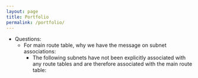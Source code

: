 ```yaml
---
layout: page
title: Portfolio
permalink: /portfolio/
---
```


- Questions:
    - For main route table, why we have the message on subnet associations:
        - The following subnets have not been explicitly associated with any route tables and are therefore associated with the main route table:
